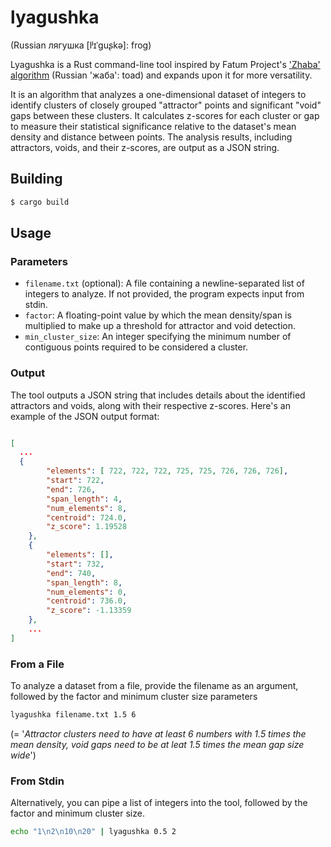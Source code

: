 # lyagushka

(Russian лягушка [lʲɪˈɡuʂkə]: frog)

Lyagushka is a Rust command-line tool inspired by Fatum Project's ['Zhaba' algorithm](https://gist.github.com/randogoth/ab5ab9e8665303be176f16241e7b26b5) (Russian 'жаба': toad) and expands upon it for more versatility.

It is an algorithm that analyzes a one-dimensional dataset of integers to identify clusters of closely grouped "attractor" points and significant "void" gaps between these clusters. It calculates z-scores for each cluster or gap to measure their statistical significance relative to the dataset's mean density and distance between points. The analysis results, including attractors, voids, and their z-scores, are output as a JSON string.

## Building

```sh
$ cargo build
```

## Usage

### Parameters

*  `filename.txt` (optional): A file containing a newline-separated list of integers to analyze. If not provided, the program expects input from stdin.
*  `factor`: A floating-point value by which the mean density/span is multiplied to make up a threshold for attractor and void detection.
*  `min_cluster_size`: An integer specifying the minimum number of contiguous points required to be considered a cluster.

### Output

The tool outputs a JSON string that includes details about the identified attractors and voids, along with their respective z-scores. Here's an example of the JSON output format:

```json

[
  ...
  {
        "elements": [ 722, 722, 722, 725, 725, 726, 726, 726],
        "start": 722,
        "end": 726,
        "span_length": 4,
        "num_elements": 8,
        "centroid": 724.0,
        "z_score": 1.19528
    },
    {
        "elements": [],
        "start": 732,
        "end": 740,
        "span_length": 8,
        "num_elements": 0,
        "centroid": 736.0,
        "z_score": -1.13359
    },
    ...
]
```

### From a File

To analyze a dataset from a file, provide the filename as an argument, followed by the factor and minimum cluster size parameters
```sh
lyagushka filename.txt 1.5 6
```
(= '*Attractor clusters need to have at least 6 numbers with 1.5 times the mean density, void gaps need to be at leat 1.5 times the mean gap size wide*')

### From Stdin

Alternatively, you can pipe a list of integers into the tool, followed by the factor and minimum cluster size.

```sh
echo "1\n2\n10\n20" | lyagushka 0.5 2
```

